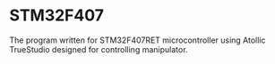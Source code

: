 # STM32F407
The program written for STM32F407RET microcontroller using Atollic TrueStudio designed for controlling manipulator.